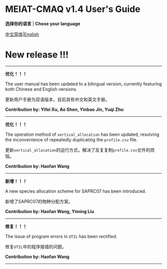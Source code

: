 # MEIAT-CMAQ v1.4 User's Guide

**选择你的语言** | **Chose your language** 

[中文简体](README.CN.md)|[English](README.EN.md)

# New release !!!

--------------------------

**优化！！！**

The user manual has been updated to a bilingual version, currently featuring both Chinese and English versions.


 更新用户手册为双语版本，目前具有中文和英文手册。

**Contribution by: Yifei Xu, Ao Shen, Yinbao Jin, Yuqi Zhu**

--------------------------

**优化！！！**

The operation method of `vertical_allocation` has been updated, resolving the inconvenience of repeatedly duplicating the `profile.csv` file.

更新`vertical_allocation`的运行方式，解决了反复复制`profile.csv`文件的烦恼。

**Contribution by: Haofan Wang**

--------------------------

**新增！！！**

A new species allocation scheme for SAPRC07 has been introduced.

新增了SAPRC07的物种分配方案。

**Contribution by: Haofan Wang, Yiming Liu**

--------------------------
**修复！！！**

The issue of program errors in `UTIL` has been rectified.

修复`UTIL`中的程序报错的问题。

**Contribution by: Haofan Wang**

--------------------------

